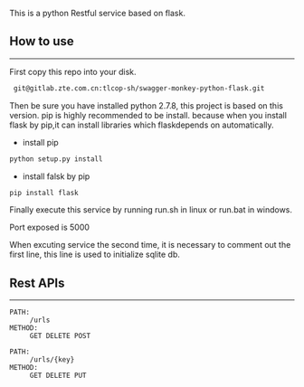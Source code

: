 This is a python Restful service based on flask.

## How to use
***
  First copy this repo into your disk.
  ```bash
   git@gitlab.zte.com.cn:tlcop-sh/swagger-monkey-python-flask.git
  ```
  Then be sure you have installed python 2.7.8, this project is based on this version.
  pip is highly recommended to be install. because when you install flask by pip,it can install libraries which flaskdepends on automatically.
  - install pip
  ```bash
  python setup.py install
```
  - install falsk by pip
  ```bash
  pip install flask
  ```
  
  Finally execute this service by running run.sh in linux or run.bat in windows.
  
  Port exposed is 5000
  
  When excuting service the second time, it is necessary to comment out the first line, this line is used to initialize sqlite db.
  
## Rest APIs
***
    PATH:
         /urls
    METHOD:
         GET DELETE POST

    PATH:
         /urls/{key}
    METHOD:
         GET DELETE PUT
